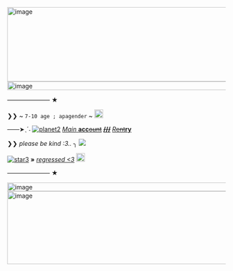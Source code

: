 <img width="750" height="172" alt="image" src="https://github.com/user-attachments/assets/e8d11afd-b75a-487b-b0f9-b8e221204887" />

<img width="750" height="20" alt="image" src="https://github.com/user-attachments/assets/fa6fcb30-23c4-42ff-b50d-3389d37a4fd2" />

——————— ★

❯❯ ~ `7-10 age ; apagender` ~ <img width="20" height="20" alt="image" src="https://github.com/user-attachments/assets/97e90743-5641-463c-86eb-c9204d6382db" />

 
——➤ˎˊ˗ <a href="https://ibb.co/C5yPyHQn"><img src="https://i.ibb.co/5W3K3RL5/planet2.gif" alt="planet2" border="0"></a> [*Main* **acc**~~o*u*nt~~](https://github.com/Cannibalistic-Ways-Of-Life)  <ins>**~~///~~**</ins>  [*R*~~ent~~**ry**](https://rentry.co/sally_face10)

❯❯ *please be kind :3..* ╮  ![](https://files.catbox.moe/giwmjq.gif)

 <a href="https://ibb.co/BMqHTPc"><img src="https://i.ibb.co/pFJ64Pb/star3.gif" alt="star3" border="0"></a> **»** <ins>*regressed <3*</ins> <img width="20" height="20" alt="image" src="https://github.com/user-attachments/assets/5a8a0bf1-6b6f-4c25-b9c5-b94ff090d9ce" />



——————— ★

<img width="750" height="20" alt="image" src="https://github.com/user-attachments/assets/f0cbb771-ee1b-43f9-a14a-d45b23db10a6" />
<img width="750" height="169" alt="image" src="https://github.com/user-attachments/assets/3011f0d4-0720-4828-a6e1-042939429589" />
